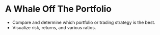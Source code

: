 # A Whale Off The Portfolio
- Compare and determine which portfolio or trading strategy is the best.
- Visualize risk, returns, and various ratios. 
